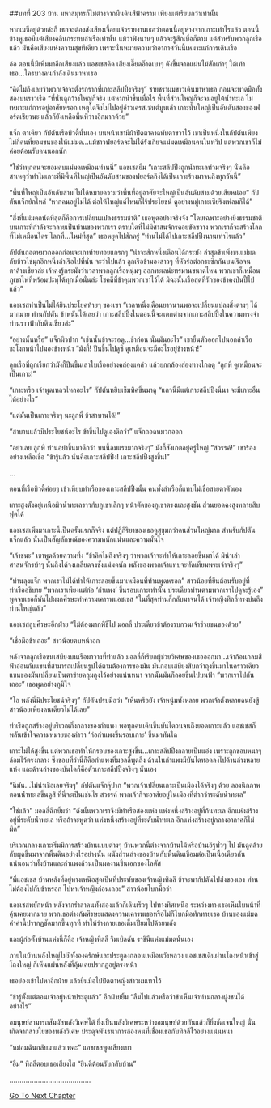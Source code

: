##บทที่ 203 บ้าน
มหาสมุทรก็ไม่ต่างจากผืนดินสีฟ้าคราม เพียงแต่เรียบกว่าเท่านั้น


หากเมซีอยู่ด้วยล่ะก็ เธอจะต้องส่งเสียงเจื้อยแจ้วรายงานเธอว่าตอนนี้อยู่ห่างจากเกาะเท่าไรแล้ว ตอนนี้ข้างหูเธอมีแต่เสียงคลื่นกระทบลำเรือเท่านั้น แม้ว่าฟังนานๆ แล้วจะรู้สึกเบื่อก็ตาม แต่สำหรับพวกลูกเรือแล้ว มันคือเสียงแห่งความสุขทีเดียว เพราะนั่นหมายความว่าอากาศวันนี้เหมาะแก่การเดินเรือ


อ้อ ตอนนี้มีเพิ่มมาอีกเสียงแล้ว แอชเชสคิด เสียงเอี๊ยดอ๊าดเบาๆ ดังขึ้นจากแผ่นไม้สักเก่าๆ ใต้เท้าเธอ...ใครบางคนกำลังเดินมาหาเธอ


“คิดไม่ถึงเลยว่าพวกเจ้าจะตั้งรกรากที่เกาะสลีปปิ้งจริงๆ” ชายชราผมขาวเดินมาหาเธอ ก่อนจะพาดมือทั้งสองบนราวเรือ “ที่นั่นดูกว้างใหญ่ก็จริง แต่หากน้ำขึ้นเมื่อไร พื้นที่ส่วนใหญ่ก็จะจมอยู่ใต้น้ำทะเล ไม่เหมาะแก่การอยู่อาศัยหรอก เหตุใดจึงไม่ไปอยู่อ่าวเครสเซนต์มูนเล่า เกาะนั่นใหญ่เป็นอันดับสองของฟอร์ดเชียวนะ แล้วก็ยังเหลือพื้นที่ว่างอีกมากด้วย”


แจ็ก ตาเดียว กัปตันเรือบิวตี้นั่นเอง บนหน้าเขามีผ้าปิดตาคาดทับตาขวาไว้ เขาเป็นหนึ่งในกัปตันเพียงไม่กี่คนที่ยอมขนของให้แม่มด...แม้ชาวฟยอร์ดจะไม่ได้รังเกียจแม่มดเหมือนคนในทวีป แต่พวกเขาก็ไม่ค่อยต้อนรับคนนอกนัก


“ใช่ว่าทุกคนจะยอมคบแม่มดเหมือนท่านนี่” แอชเชสยิ้ม “เกาะสลีปปิ้งถูกน้ำทะเลท่วมจริงๆ นั่นคือสาเหตุว่าทำไมเกาะที่มีพื้นที่ใหญ่เป็นอันดับสามของฟยอร์ดถึงได้เป็นเกาะร้างมาจนถึงทุกวันนี้”


“พื้นที่ใหญ่เป็นอันดับสาม ไม่ได้หมายความว่าพื้นที่อยู่อาศัยจะใหญ่เป็นอันดับสามด้วยเสียหน่อย” กัปตันแจ็กยักไหล่ “หากคนอยู่ไม่ได้ ต่อให้ใหญ่แค่ไหนก็ไร้ประโยชน์ ดูอย่างหมู่เกาะเซียริงเฟลมก็ได้”


“สิ่งที่แม่มดถนัดที่สุดก็คือการเปลี่ยนแปลงธรรมชาติ” เธอพูดอย่างจริงจัง “โดยเฉพาะอย่างยิ่งธรรมชาติบนเกาะที่กำลังจะกลายเป็นบ้านของพวกเรา ตราบใดที่ไม่มีศาสนจักรคอยขัดขวาง พวกเราก็จะสร้างโลกที่ไม่เหมือนใคร โลกที่...ใหม่ที่สุด” เธอหยุดไปสักครู่ “ท่านไม่ได้ไปเกาะสลีปปิ้งนานเท่าไรแล้ว”


กัปตันถอดหมวกออกก่อนจะเกาท้ายทอยแกรกๆ “น่าจะสักหนึ่งเดือนได้กระมัง ล่าสุดข้าเพิ่งขนแม่มดกับข้าวไข่มุกอีกหนึ่งลำเรือไปที่นั่น จะว่าไปแล้ว ลูกเรือข้ามองสาวๆ ที่หัวร่อต่อกระซิกกันบนเรือจนตาค้างเชียวล่ะ เจ้าคงรู้กระมังว่าเวลาพวกลูกเรือหนุ่มๆ ออกทะเลน่ะทรมานขนาดไหน พวกเขาก็เหมือนภูเขาไฟที่พร้อมปะทุได้ทุกเมื่อนั่นล่ะ โชคดีที่ข้าคุมพวกเขาไว้ได้ มิฉะนั้นเรือสุดที่รักของข้าคงป่นปี้ไปแล้ว”


แอชเชสทำเป็นไม่ได้ยินประโยคท้ายๆ ของเขา “เวลาหนึ่งเดือนยาวนานพอจะเปลี่ยนแปลงสิ่งต่างๆ ได้มากมาย ท่านกัปตัน ข้าพนันได้เลยว่า เกาะสลีปปิ้งในตอนนี้จะแตกต่างจากเกาะสลีปปิ้งในความทรงจำท่านราวฟ้ากับดินเชียวล่ะ”


“อย่างนั้นหรือ” แจ็กผิวปาก “เช่นนั้นข้าจะรอดู...ช้าก่อน นั่นมันอะไร” เขายื่นตัวออกไปนอกลำเรือ ชะโงกหน้าไปมองข้างหน้า “มังกี้! ปีนขึ้นไปดูซิ ดูเหมือนจะมีอะไรอยู่ข้างหน้า!”


ลูกเรือที่ถูกเรียกว่ามังกี้ปีนขึ้นเสาใบเรืออย่างคล่องแคล่ว แล้วยกกล้องส่องทางไกลดู “ลูกพี่ ดูเหมือนจะเป็นเกาะ!”


“เกาะหรือ เจ้าพูดเหลวไหลอะไร” กัปตันหยิบเข็มทิศขึ้นมาดู “แถวนี้มีแต่เกาะสลีปปิ้งนี่นา จะมีเกาะอื่นได้อย่างไร”


“แต่มันเป็นเกาะจริงๆ นะลูกพี่ ข้าสาบานได้!”


“สาบานแล้วมีประโยชน์อะไร ข้าขึ้นไปดูเองดีกว่า” แจ็กถอดหมวกออก


“อย่าเลย ลูกพี่ ท่านอย่าขึ้นมาดีกว่า บนนี้ลมแรงมากจริงๆ” มังกี้สังเกตอยู่ครู่ใหญ่ “สวรรค์!” เขาร้องอย่างเหลือเชื่อ “ข้ารู้แล้ว นั่นคือเกาะสลีปปิ้ง! เกาะสลีปปิ้งสูงขึ้น!”


...


ตอนที่เรือบิวตี้ค่อยๆ เข้าเทียบท่าเรือของเกาะสลีปปิ้งนั้น คนทั้งลำเรือก็แทบไม่เชื่อสายตาตัวเอง


เกาะสูงตั้งอยู่เหนือผิวน้ำทะเลราวกับภูเขาเล็กๆ หน้าตัดของภูเขาตรงและสูงชัน ส่วนยอดคงสูงหลายสิบฟุตได้


แอชเชสเพิ่งมาเกาะนี้เป็นครั้งแรกก็จริง แต่ปฏิกิริยาของเธอดูสุขุมกว่าคนส่วนใหญ่มาก สำหรับกัปตันแจ็กแล้ว นั่นเป็นสัญลักษณ์ของความหนักแน่นและความมั่นใจ


“เจ้าชนะ” เขาพูดด้วยความทึ่ง “ข้าคิดไม่ถึงจริงๆ ว่าพวกเจ้าจะทำให้เกาะลอยขึ้นมาได้ มิน่าเล่า ศาสนจักรบ้าๆ นั่นถึงได้จงเกลียดจงชังแม่มดนัก พลังของพวกเจ้าแทบจะทัดเทียมพระเจ้าจริงๆ”


“ท่านลุงแจ็ก พวกเราไม่ได้ทำให้เกาะลอยขึ้นมาเหมือนที่ท่านพูดหรอก” สาวน้อยที่ยืนต้อนรับอยู่ที่ท่าเรืออธิบาย “พวกเราเพียงแต่ก่อ ‘กำแพง’ ขึ้นรอบเกาะเท่านั้น ประเดี๋ยวท่านตามพวกเราไปดูจะรู้เอง” พูดจบเธอก็หันไปผงกศีรษะทำความเคารพแอชเชส “ในที่สุดท่านก็กลับมาจนได้ เจ้าหญิงทิลลี่ทรงบ่นถึงท่านใหญ่แล้ว”


แอชเชสลูบศีรษะอีกฝ่าย “ไม่ต้องมากพิธีไป มอลลี่ ประเดี๋ยวข้าต้องรบกวนเจ้าช่วยขนของด้วย”


“เชื่อมือข้าเถอะ” สาวน้อยตบหน้าอก


หลังจากลูกเรือขนเสบียงบนเรือมาวางที่ท่าแล้ว มอลลี่ก็เรียกผู้ช่วยวิเศษของเธอออกมา...เจ้าก้อนกลมสีฟ้าอ่อนกับแขนที่สามารถเปลี่ยนรูปได้ตามต้องการของมัน มันกอบเสบียงสิบกว่าถุงขึ้นมาในคราวเดียว แขนของมันเปลี่ยนเป็นตาข่ายคลุมถุงไว้อย่างแน่นหนา จากนั้นมันก็ลอยขึ้นไปบนฟ้า “พวกเราไปกันเถอะ” เธอพูดอย่างภูมิใจ


“โอ พลังนี่มีประโยชน์จริงๆ” กัปตันปรบมือว่า “เห็นหรือยัง เจ้าหนุ่มทั้งหลาย พวกเจ้าตั้งหลายคนยังสู้สาวน้อยเพียงคนเดียวไม่ได้เลย”


ท่าเรือถูกสร้างอยู่บริเวณกึ่งกลางของกำแพง พอทุกคนเดินขึ้นบันไดวนจนถึงยอดเกาะแล้ว แอชเชสก็พลันเข้าใจความหมายของคำว่า ‘ก่อกำแพงขึ้นรอบเกาะ’ ขึ้นมาทันใด


เกาะไม่ได้สูงขึ้น แต่พวกเธอทำให้กรอบของเกาะสูงขึ้น...เกาะสลีปปิ้งกลายเป็นแอ่ง เพราะถูกขอบหนาๆ ล้อมไว้ตรงกลาง ซึ่งขอบที่ว่านี่ก็คือกำแพงที่มอลลี่พูดถึง ด้านในกำแพงมีบันไดทอดลงไปด้านล่างหลายแห่ง และด้านล่างของบันไดก็คือตัวเกาะสลีปปิ้งจริงๆ นั่นเอง


“นี่มัน...ไม่น่าเชื่อเลยจริงๆ” กัปตันแจ็กจุ๊ปาก “พวกเจ้าเปลี่ยนเกาะเป็นเมืองได้จริงๆ ด้วย ลองนึกภาพตอนน้ำทะเลขึ้นดูสิ ที่นี่จะเป็นเช่นไร สวรรค์ พวกเจ้าก็จะอาศัยอยู่ในเมืองที่ต่ำกว่าระดับน้ำทะเล”


“ใช่แล้ว” มอลลี่ฉีกยิ้มว่า “ดังนั้นพวกเราจึงมีท่าเรือสองแห่ง แห่งหนึ่งสร้างอยู่ที่ก้นทะเล อีกแห่งสร้างอยู่ที่ระดับน้ำทะเล หรือถ้าจะพูดว่า แห่งหนึ่งสร้างอยู่ที่ระดับน้ำทะเล อีกแห่งสร้างอยู่กลางอากาศก็ไม่ผิด”


บริเวณกลางเกาะเริ่มมีการสร้างบ้านแบบต่างๆ บ้านพวกนี้ต่างจากบ้านไม้หรือบ้านอิฐทั่วๆ ไป มันดูคล้ายกับผุดขึ้นมาจากพื้นดินอย่างไรอย่างนั้น ผนังส่วนล่างของบ้านกับพื้นดินเชื่อมต่อเป็นเนื้อเดียวกัน แน่นอนว่าทั้งบ้านและกำแพงล้วนเป็นผลงานชิ้นเอกของโลตัส


“พี่แอชเชส บ้านหลังที่อยู่ทางเหนือสุดเป็นที่ประทับของเจ้าหญิงทิลลี ข้าจะพากัปตันไปส่งของเอง ท่านไม่ต้องไปกับข้าหรอก ไปหาเจ้าหญิงก่อนเถอะ” สาวน้อยโบกมือว่า


แอชเชสพยักหน้า หลังจากร่ำลาคนทั้งสองแล้วก็เดินเร็วๆ ไปทางทิศเหนือ ระหว่างทางเธอเห็นใบหน้าที่คุ้นเคยมากมาย พวกเธอต่างก้มศีรษะแสดงความเคารพเธอหรือไม่ก็โบกมือทักทายเธอ บ้านของแม่มด คำคำนี้ปรากฏชัดมากขึ้นทุกที ทำให้ร่างกายเธอเต็มเปี่ยมไปด้วยพลัง


และผู้ก่อตั้งบ้านแห่งนี้ก็คือ เจ้าหญิงทิลลี วิมเบิลดัน ราชินีแห่งแม่มดนั่นเอง


ภายในบ้านหลังใหญ่ไม่มีทั้งองครักษ์และประตูลงกลอนเหมือนวังหลวง แอชเชสเดินผ่านโถงหน้าเข้าสู่โถงใหญ่ ก็เห็นแผ่นหลังที่คุ้นเคยปรากฏอยู่ตรงหน้า


เธอย่องเข้าไปหาอีกฝ่าย แล้วยื่นมือไปปิดตาหญิงสาวผมเทาไว้


“ข้ารู้ตั้งแต่ตอนเจ้าอยู่หน้าประตูแล้ว” อีกฝ่ายยิ้ม “ลืมไปแล้วหรือว่าข้าเห็นเจ้าท่ามกลางฝูงชนได้อย่างไร”


อมนุษย์สามารถสัมผัสพลังวิเศษได้ ยิ่งเป็นพลังวิเศษระหว่างอมนุษย์ด้วยกันแล้วก็ยิ่งชัดเจนใหญ่ นั่นเกิดจากสายใยของพลังวิเศษ ประดุจพันธนาการล่องหนที่เชื่อมเธอกับทิลลีไว้อย่างแน่นหนา


“หม่อมฉันกลับมาแล้วเพคะ” แอชเชสพูดเสียงเบา


“อืม” ทิลลีตอบเธอเสียงใส “ยินดีต้อนรับกลับบ้าน”


........................................










[Go To Next Chapter]( ./116.md)